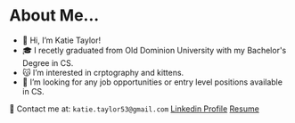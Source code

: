 # About Me...
- 👋  Hi, I’m Katie Taylor!
- :mortar_board:  I recetly graduated from Old Dominion University with my Bachelor's Degree in CS.
- :kissing_cat:  I’m interested in crptography and kittens.
- :pushpin:  I’m looking for any job opportunities or entry level positions available in CS.

:email:  Contact me at: `katie.taylor53@gmail.com`
[Linkedin Profile](https://www.linkedin.com/in/katie-taylor-cs/)
[Resume](https://docs.google.com/document/d/e/2PACX-1vRV3uFRwRjNrAAuVmXWFczjeDDVs9BkfQTs-QkTyp9r-DmzX4-v9lsmUh8dh-Wdg4fj9gE5kysKP5d2/pub)
